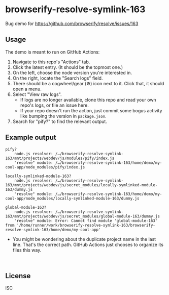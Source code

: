 ﻿
<!--#echo json="package.json" key="name" underline="=" -->
browserify-resolve-symlink-163
==============================
<!--/#echo -->

<!--#echo json="package.json" key="description" -->
Bug demo for https://github.com/browserify/resolve/issues/163
<!--/#echo -->


Usage
-----

The demo is meant to run on GitHub Actions:

1.  Navigate to this repo's "Actions" tab.
1.  Click the latest entry. (It should be the topmost one.)
1.  On the left, choose the node version you're interested in.
1.  On the right, locate the "Search logs" field.
1.  There should be a cogwheel/gear (⚙) icon next to it.
    Click that, it should open a menu.
1.  Select "View raw logs".
    * If logs are no longer available, clone this repo and read your own
      repo's logs, or file an issue here.
    * If your repo doesn't run the action, just commit some bogus activity
      like bumping the version in `package.json`.
1.  Search for "pify?" to find the relevant output.


Example output
--------------

```text
pify?
    node.js resolver: /…/browserify-resolve-symlink-163/mnt/projects/webdev/js/modules/pify/index.js
    "resolve" module: /…/browserify-resolve-symlink-163/home/demo/my-cool-app/node_modules/pify/index.js

locally-symlinked-module-163?
    node.js resolver: /…/browserify-resolve-symlink-163/mnt/projects/webdev/js/secret_modules/locally-symlinked-module-163/dummy.js
    "resolve" module: /…/browserify-resolve-symlink-163/home/demo/my-cool-app/node_modules/locally-symlinked-module-163/dummy.js

global-module-163?
    node.js resolver: /…/browserify-resolve-symlink-163/mnt/projects/webdev/js/secret_modules/global-module-163/dummy.js
    "resolve" module: Error: Cannot find module 'global-module-163' from '/home/runner/work/browserify-resolve-symlink-163/browserify-resolve-symlink-163/home/demo/my-cool-app'
```

* You might be wondering about the duplicate project name in the last line.
  That's the correct path.
  GitHub Actions just chooses to organize its files this way.




&nbsp;


License
-------
<!--#echo json="package.json" key=".license" -->
ISC
<!--/#echo -->
